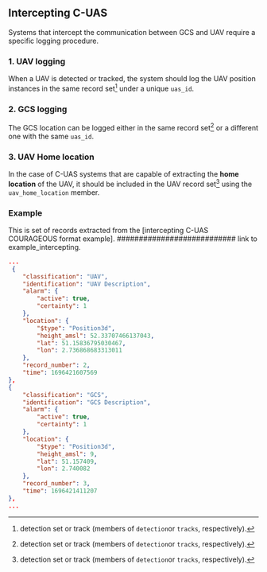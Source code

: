 ## Intercepting C-UAS

Systems that intercept the communication between GCS and UAV require a 
specific logging procedure.

### 1. UAV logging
When a UAV is detected or tracked, the system should log the UAV position
instances in the same record set[^1] under a unique `uas_id`.

### 2. GCS logging
The GCS location can be logged either in the same record set[^1] or a different one with the same
`uas_id`.

### 3. UAV Home location
In the case of C-UAS systems that are capable of extracting the **home location** of the UAV,
it should be included in the UAV record set[^1] using the `uav_home_location` member.

### Example

This is set of records extracted from the [intercepting C-UAS COURAGEOUS format example]. ########################### link to example_intercepting.

```json
...
 {
    "classification": "UAV",
    "identification": "UAV Description",
    "alarm": {
        "active": true,
        "certainty": 1
    },
    "location": {
        "$type": "Position3d",
        "height_amsl": 52.33707466137043,
        "lat": 51.15836795030467,
        "lon": 2.736868683313011
    },
    "record_number": 2,
    "time": 1696421607569
},
{
    "classification": "GCS",
    "identification": "GCS Description",
    "alarm": {
        "active": true,
        "certainty": 1
    },
    "location": {
        "$type": "Position3d",
        "height_amsl": 9,
        "lat": 51.157409,
        "lon": 2.740082
    },
    "record_number": 3,
    "time": 1696421411207
},
...
```

[^1]: detection set or track (members of `detection`or `tracks`, respectively).
